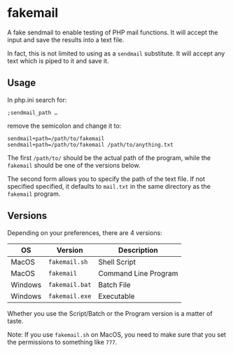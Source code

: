 # fakemail


A fake sendmail to enable testing of PHP mail functions. It will accept the input and save the results into a text file.

In fact, this is not limited to using as a `sendmail` substitute. It will accept any text which is piped to it and save it.

##	Usage

In php.ini search for:

`;sendmail_path …`

remove the semicolon and change it to:

`sendmail+path=/path/to/fakemail`  
`sendmail+path=/path/to/fakemail /path/to/anything.txt`

The first `/path/to/` should be the actual path of the program, while the `fakemail` should be one of the versions below.

The second form allows you to specify the path of the text file. If not specified specified, it defaults to `mail.txt` in the same directory as the `fakemail` program.

##	Versions

Depending on your preferences, there are 4 versions:

| OS      | Version         | Description          |
|---------|-----------------|----------------------|
| MacOS   | `fakemail.sh`   | Shell Script         |
| MacOS   | `fakemail`      | Command Line Program |
| Windows | `fakemail.bat`  | Batch File           |
| Windows | `fakemail.exe`  | Executable           |

Whether you use the Script/Batch or the Program version is a matter of taste.

Note: If you use `fakemail.sh` on MacOS, you need to make sure that you set the permissions to something like `777`.
